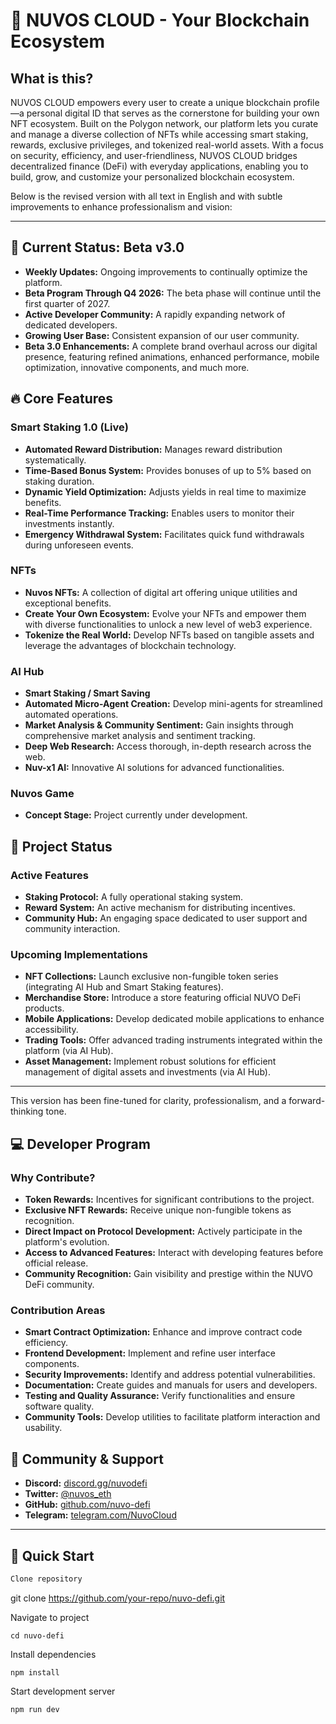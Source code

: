   # 🌟 NUVOS CLOUD - Your Blockchain Ecosystem

## What is this? 

NUVOS CLOUD empowers every user to create a unique blockchain profile—a personal digital ID that serves as the cornerstone for building your own NFT ecosystem. Built on the Polygon network, our platform lets you curate and manage a diverse collection of NFTs while accessing smart staking, rewards, exclusive privileges, and tokenized real-world assets. With a focus on security, efficiency, and user-friendliness, NUVOS CLOUD bridges decentralized finance (DeFi) with everyday applications, enabling you to build, grow, and customize your personalized blockchain ecosystem.

Below is the revised version with all text in English and with subtle improvements to enhance professionalism and vision:

---

## 🚀 Current Status: Beta v3.0

- **Weekly Updates:** Ongoing improvements to continually optimize the platform.
- **Beta Program Through Q4 2026:** The beta phase will continue until the first quarter of 2027.
- **Active Developer Community:** A rapidly expanding network of dedicated developers.
- **Growing User Base:** Consistent expansion of our user community.
- **Beta 3.0 Enhancements:** A complete brand overhaul across our digital presence, featuring refined animations, enhanced performance, mobile optimization, innovative components, and much more.

## 🔥 Core Features

### Smart Staking 1.0 (Live)

- **Automated Reward Distribution:** Manages reward distribution systematically.
- **Time-Based Bonus System:** Provides bonuses of up to 5% based on staking duration.
- **Dynamic Yield Optimization:** Adjusts yields in real time to maximize benefits.
- **Real-Time Performance Tracking:** Enables users to monitor their investments instantly.
- **Emergency Withdrawal System:** Facilitates quick fund withdrawals during unforeseen events.

### NFTs

- **Nuvos NFTs:** A collection of digital art offering unique utilities and exceptional benefits.
- **Create Your Own Ecosystem:** Evolve your NFTs and empower them with diverse functionalities to unlock a new level of web3 experience.
- **Tokenize the Real World:** Develop NFTs based on tangible assets and leverage the advantages of blockchain technology.

### AI Hub

- **Smart Staking / Smart Saving**
- **Automated Micro-Agent Creation:** Develop mini-agents for streamlined automated operations.
- **Market Analysis & Community Sentiment:** Gain insights through comprehensive market analysis and sentiment tracking.
- **Deep Web Research:** Access thorough, in-depth research across the web.
- **Nuv-x1 AI:** Innovative AI solutions for advanced functionalities.

### Nuvos Game

- **Concept Stage:** Project currently under development.

## 🚀 Project Status

### Active Features

- **Staking Protocol:** A fully operational staking system.
- **Reward System:** An active mechanism for distributing incentives.
- **Community Hub:** An engaging space dedicated to user support and community interaction.

### Upcoming Implementations

- **NFT Collections:** Launch exclusive non-fungible token series (integrating AI Hub and Smart Staking features).
- **Merchandise Store:** Introduce a store featuring official NUVO DeFi products.
- **Mobile Applications:** Develop dedicated mobile applications to enhance accessibility.
- **Trading Tools:** Offer advanced trading instruments integrated within the platform (via AI Hub).
- **Asset Management:** Implement robust solutions for efficient management of digital assets and investments (via AI Hub).

---

This version has been fine-tuned for clarity, professionalism, and a forward-thinking tone.


## 💻 Developer Program

### Why Contribute?

- **Token Rewards:** Incentives for significant contributions to the project.
- **Exclusive NFT Rewards:** Receive unique non-fungible tokens as recognition.
- **Direct Impact on Protocol Development:** Actively participate in the platform's evolution.
- **Access to Advanced Features:** Interact with developing features before official release.
- **Community Recognition:** Gain visibility and prestige within the NUVO DeFi community.

### Contribution Areas

- **Smart Contract Optimization:** Enhance and improve contract code efficiency.
- **Frontend Development:** Implement and refine user interface components.
- **Security Improvements:** Identify and address potential vulnerabilities.
- **Documentation:** Create guides and manuals for users and developers.
- **Testing and Quality Assurance:** Verify functionalities and ensure software quality.
- **Community Tools:** Develop utilities to facilitate platform interaction and usability.

## 🤝 Community & Support

- **Discord:** [discord.gg/nuvodefi](https://discord.gg/ee5uZXej)
- **Twitter:** [@nuvos_eth](https://x.com/nuvos_eth)
- **GitHub:** [github.com/nuvo-defi](https://github.com/nuvo-defi)
- **Telegram:**  [telegram.com/NuvoCloud](https://t.me/nuvoNFT)

---

## 🚀 Quick Start

```bash
Clone repository
```
git clone https://github.com/your-repo/nuvo-defi.git

Navigate to project

```
cd nuvo-defi
```

Install dependencies
```
npm install
```

Start development server
```
npm run dev
```

